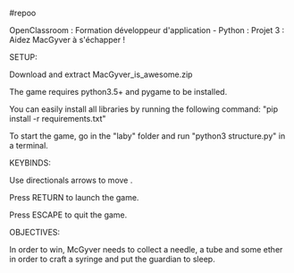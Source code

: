 #repoo

OpenClassroom : Formation développeur d'application - Python : 
Projet 3 : Aidez MacGyver à s'échapper !					   


SETUP:

Download and extract MacGyver_is_awesome.zip

The game requires python3.5+ and pygame to be installed.

You can easily install all libraries by running the following command: "pip install -r requirements.txt"

To start the game, go in the "laby" folder and run "python3  structure.py" in a terminal.


KEYBINDS:

Use directionals arrows to move .

Press RETURN to launch the game.

Press ESCAPE to quit the game.


OBJECTIVES:

In order to win, McGyver needs to collect a needle, a tube and some ether in order to craft a syringe and put the guardian to sleep.


